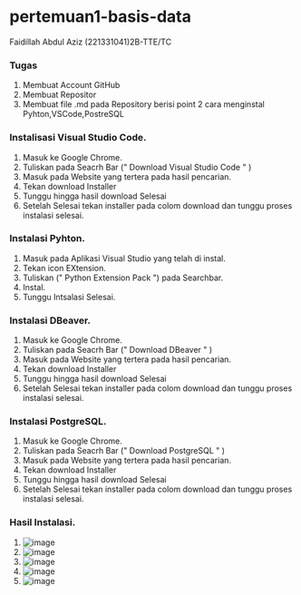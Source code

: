 # pertemuan1-basis-data
Faidillah Abdul Aziz (221331041)2B-TTE/TC
### Tugas
1. Membuat Account GitHub
2. Membuat Repositor
3. Membuat file .md pada Repository berisi point 2 cara menginstal Pyhton,VSCode,PostreSQL
### Instalisasi Visual Studio Code.
1. Masuk ke Google Chrome.
2. Tuliskan pada Seacrh Bar (" Download Visual Studio Code " )
3. Masuk pada Website yang tertera pada hasil pencarian.
4. Tekan download Installer
6. Tunggu hingga hasil download Selesai
7. Setelah Selesai tekan installer pada colom download dan tunggu proses instalasi selesai.
### Instalasi Pyhton.
1. Masuk pada Aplikasi Visual Studio yang telah di instal.
2. Tekan icon EXtension.
3. Tuliskan (" Python Extension Pack ") pada Searchbar.
4. Instal.
5. Tunggu Intsalasi Selesai.
### Instalasi DBeaver.
1. Masuk ke Google Chrome.
2. Tuliskan pada Seacrh Bar (" Download DBeaver " )
3. Masuk pada Website yang tertera pada hasil pencarian.
4. Tekan download Installer
5. Tunggu hingga hasil download Selesai
6. Setelah Selesai tekan installer pada colom download dan tunggu proses instalasi selesai.
### Instalasi PostgreSQL.
1. Masuk ke Google Chrome.
2. Tuliskan pada Seacrh Bar (" Download PostgreSQL " )
3. Masuk pada Website yang tertera pada hasil pencarian.
4. Tekan download Installer
5. Tunggu hingga hasil download Selesai
6. Setelah Selesai tekan installer pada colom download dan tunggu proses instalasi selesai.
### Hasil Instalasi.
1. ![image](https://github.com/Faidillah-Abdul-Aziz/pertemuan1-basis-data/assets/148308726/6939fd56-afae-4124-bd6a-344f5f06139c) 
2. ![image](https://github.com/Faidillah-Abdul-Aziz/pertemuan1-basis-data/assets/148308726/29a8d045-a016-4387-8220-f441f19d9493)
3. ![image](https://github.com/Faidillah-Abdul-Aziz/pertemuan1-basis-data/assets/148308726/f77c6f45-5a1d-43ba-a45c-fa96e7b89f83)
4. ![image](https://github.com/Faidillah-Abdul-Aziz/pertemuan1-basis-data/assets/148308726/1f565a01-5c55-4541-a655-14aeddd2fcc7)
5. ![image](https://github.com/Faidillah-Abdul-Aziz/pertemuan1-basis-data/assets/148308726/497da9fa-9cc2-4950-9526-7cabb36bd4e2)








